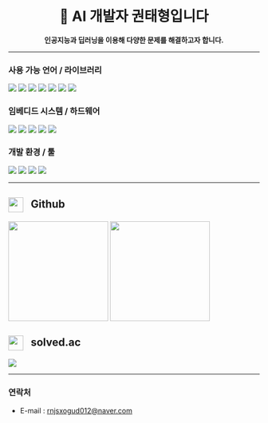 <h1 align="center">👋 AI 개발자 권태형입니다</h1>
<p align="center">
  <b>인공지능과 딥러닝을 이용해 다양한 문제를 해결하고자 합니다.</b><br>
</p>

---

### 사용 가능 언어 / 라이브러리
<p>
<img src="https://img.shields.io/badge/C-blue?style=flat-square&logo=c" />
<img src="https://img.shields.io/badge/C++-00599C?style=flat-square&logo=c%2B%2B" />
<img src="https://img.shields.io/badge/Python-yellow?style=flat-square&logo=python" />
<img src="https://img.shields.io/badge/MATLAB-0076A8?style=flat-square&logo=mathworks" />
<img src="https://img.shields.io/badge/TensorFlow-FF6F00?style=flat-square&logo=tensorflow&logoColor=white" />
<img src="https://img.shields.io/badge/YOLOv5-00FFFF?style=flat-square" />
<img src="https://img.shields.io/badge/OpenCV-5C3EE8?style=flat-square&logo=opencv&logoColor=white" />
</p>

### 임베디드 시스템 / 하드웨어
<p>
<img src="https://img.shields.io/badge/STM32-03234B?style=flat-square&logo=stmicroelectronics" />
<img src="https://img.shields.io/badge/Raspberry%20Pi-C51A4A?style=flat-square&logo=raspberry-pi" />
<img src="https://img.shields.io/badge/Arduino-00979D?style=flat-square&logo=arduino" />
<img src="https://img.shields.io/badge/AVR-0A0A0A?style=flat-square&logo=atmel" />
<img src="https://img.shields.io/badge/ESP32-E7352C?style=flat-square" />
</p>

### 개발 환경 / 툴
<p>
<img src="https://img.shields.io/badge/Git-black?style=flat-square&logo=git" />
<img src="https://img.shields.io/badge/GitHub-181717?style=flat-square&logo=github" />
<img src="https://img.shields.io/badge/VSCode-007ACC?style=flat-square&logo=visual-studio-code&logoColor=white" />
<img src="https://img.shields.io/badge/Ubuntu-E95420?style=flat-square&logo=ubuntu&logoColor=white" />
</p>

---
<div>
  <h2>
    <picture>
      <source media="(prefers-color-scheme: dark)" srcset="https://cdn.simpleicons.org/github/white">
      <source media="(prefers-color-scheme: light)" srcset="https://cdn.simpleicons.org/github/black">
      <img src="https://cdn.simpleicons.org/github/black" width="30" height="30" style="vertical-align: middle; margin-right: 10px;">
    </picture>
    Github
  </h2>
  <img align="center" src="https://github-readme-stats.vercel.app/api?username=k-tae&langs_count=10&bg_color=45,C33764,1D2671&title_color=ffffff&text_color=ffffff&hide_border=False" height="200">
  
  <img align="center" src="https://github-readme-stats.vercel.app/api/top-langs/?username=k-tae&layout=compact&langs_count=10&bg_color=45,C33764,1D2671&title_color=ffffff&text_color=ffffff&hide_border=False" height="200">
  <h2>
    <img src="https://static.solved.ac/logo.svg" width="30" height="30" style="vertical-align: middle; margin-right: 10px;">
    solved.ac
  </h2>
  <img src="http://mazassumnida.wtf/api/generate_badge?boj=pstkdkth012">
</div>

---

### 연락처 
  - E-mail : rnjsxogud012@naver.com 
<!--
**k-tae/k-tae** is a ✨ _special_ ✨ repository because its `README.md` (this file) appears on your GitHub profile.

Here are some ideas to get you started:

- 🔭 I’m currently working on ...
- 🌱 I’m currently learning ...
- 👯 I’m looking to collaborate on ...
- 🤔 I’m looking for help with ...
- 💬 Ask me about ...
- 📫 How to reach me: ...
- 😄 Pronouns: ...
- ⚡ Fun fact: ...
-->
